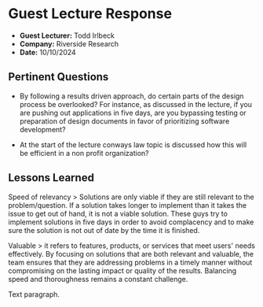 # Guest Lecture Response
* **Guest Lecturer:** Todd Irlbeck
* **Company:** Riverside Research
* **Date:** 10/10/2024

## Pertinent Questions
* By following a results driven approach, do certain parts of the design process be overlooked? For instance, as discussed in the lecture, if you are pushing out applications in five days, are you bypassing testing or preparation of design documents in favor of prioritizing software development?

* At the start of the lecture conways law topic is discussed how this will be efficient in a non profit organization?

## Lessons Learned
Speed of relevancy > Solutions are only viable if they are still relevant to the problem/question. If a solution takes longer to implement than it takes the issue to get out of hand, it is not a viable solution. These guys try to implement solutions in five days in order to avoid complacency and to make sure the solution is not out of date by the time it is finished. 


Valuable >  it refers to features, products, or services that meet users' needs effectively. By focusing on solutions that are both relevant and valuable, the team ensures that they are addressing problems in a timely manner without compromising on the lasting impact or quality of the results.  Balancing speed and thoroughness remains a constant challenge.


Text paragraph.
